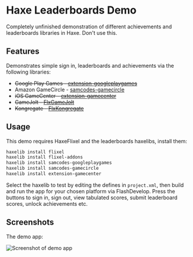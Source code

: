 # Haxe Leaderboards Demo

Completely unfinished demonstration of different achievements and leaderboards libraries in Haxe. Don't use this.

## Features
Demonstrates simple sign in, leaderboards and achievements via the following libraries:
* ~~Google Play Games - [extension-googleplaygames](https://github.com/HaxeExtension/extension-googleplaygames)~~
* Amazon GameCircle - [samcodes-gamecircle](https://github.com/Tw1ddle/samcodes-gamecircle)
* ~~iOS GameCenter - [extension-gamecenter](https://github.com/openfl/extension-gamecenter)~~
* ~~GameJolt - [FlxGameJolt](https://github.com/HaxeFlixel/flixel-addons)~~
* ~~Kongregate - [FlxKongregate](https://github.com/HaxeFlixel/flixel-addons)~~

## Usage

This demo requires HaxeFlixel and the leaderboards haxelibs, install them:

```bash
haxelib install flixel
haxelib install flixel-addons
haxelib install samcodes-googleplaygames
haxelib install samcodes-gamecircle
haxelib install extension-gamecenter
```

Select the haxelib to test by editing the defines in ```project.xml```, then build and run the app for your chosen platform via FlashDevelop. Press the buttons to sign in, sign out, view tabulated scores, submit leaderboard scores, unlock achievements etc.

## Screenshots

The demo app:

![Screenshot of demo app](https://github.com/Tw1ddle/samcodes-leaderboards-demo/blob/master/screenshots/leaderboards-demo.png?raw=true "Leaderboards Demo")